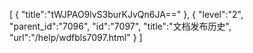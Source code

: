 [
	{
		"title":"tWJPAO9lvS3burKJvQn6JA=="
	},
	{
		"level":"2",
		"parent_id":"7096",
		"id":"7097",
		"title":"文档发布历史",
		"url":"/help/wdfbls7097.html"
	}
]